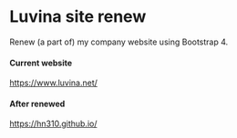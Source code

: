 # Luvina site renew

Renew (a part of) my company website using Bootstrap 4.

#### Current website
https://www.luvina.net/

#### After renewed
https://hn310.github.io/
